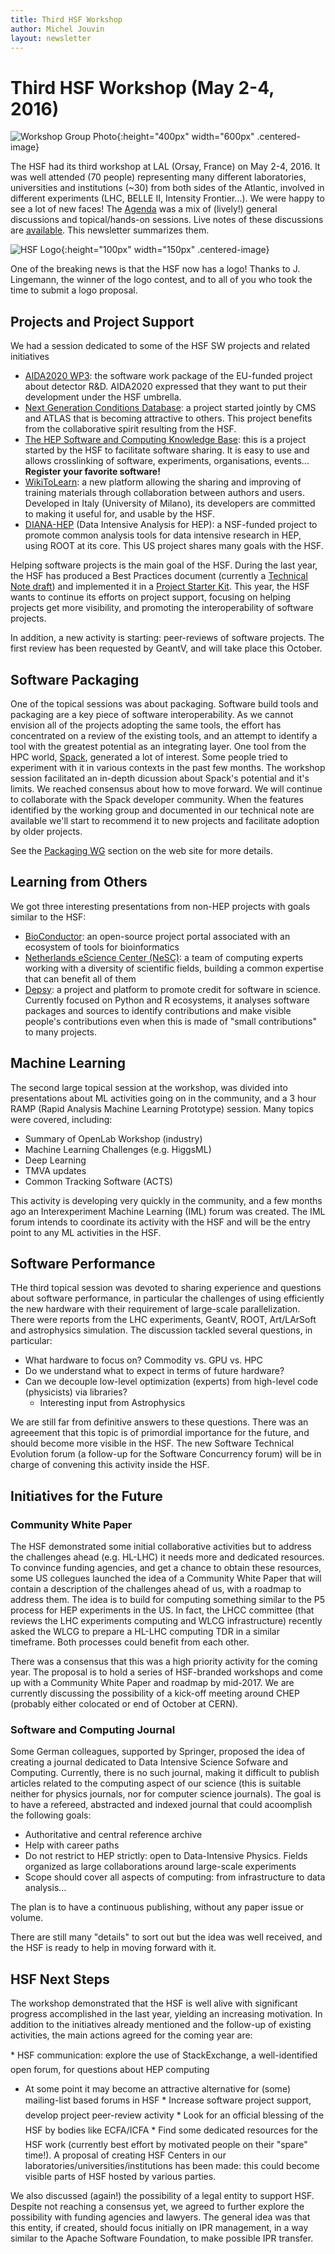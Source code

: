 ```yaml
---
title: Third HSF Workshop
author: Michel Jouvin
layout: newsletter
---
```


# Third HSF Workshop (May 2-4, 2016)

![Workshop Group Photo](/images/lal_workshop.jpg){:height="400px" width="600px" .centered-image}

The HSF had its third workshop at LAL (Orsay, France) on May 2-4, 2016. It 
was well attended (70 people) representing many different laboratories, 
universities and institutions (~30) from both sides of the Atlantic, 
involved in different experiments (LHC, BELLE II, Intensity Frontier...). 
We were happy to see a lot of new faces!
The [Agenda](https://indico.cern.ch/event/496146/timetable/) was a mix 
of (lively!) general discussions and topical/hands-on sessions. Live 
notes of these discussions are 
[available](/organization/2016/05/04/Workshop-summary.html). 
This newsletter summarizes them.

![HSF Logo](/images/hsf_logo_angled.png){:height="100px" width="150px" .centered-image}

One of the breaking news is that the HSF now has a logo! Thanks to 
J. Lingemann, the winner of the logo contest, and to all of you who took the
time to submit a logo proposal.


## Projects and Project Support

We had a session dedicated to some of the HSF SW projects and related initiatives
* [AIDA2020 WP3](http://aida2020.web.cern.ch/activities/wp3-advanced-software): the software work package of the EU-funded project about detector R&D. AIDA2020 expressed that they want to put their development under the HSF umbrella.
* [Next Generation Conditions Database](https://github.com/HEP-SF/PhysCondDB): a project started jointly by CMS and ATLAS that is becoming attractive to others. This project benefits from the collaborative spirit resulting from the HSF.
* [The HEP Software and Computing Knowledge Base](http://hepsoftware.org/): this is a project started by the HSF to facilitate software sharing. It is easy to use and allows crosslinking of software, experiments, organisations, events... **Register your favorite software!**
* [WikiToLearn](https://en.wikitolearn.org/Main_Page): a new platform allowing the sharing and improving of training materials through collaboration between authors and users. Developed in Italy (University of Milano), its developers are committed to making it useful for, and usable by the HSF.
* [DIANA-HEP](http://diana-hep.org/) (Data Intensive Analysis for HEP): a NSF-funded project to promote common analysis tools for data intensive research in HEP, using ROOT at its core. This US project shares many goals with the HSF.


Helping software projects is the main goal of the HSF. During the last year, 
the HSF has produced a Best Practices document (currently a [Technical Note draft](https://github.com/HEP-SF/documents/blob/master/HSF-TN/draft-2016-PROJ/draft-HSF-TN-2016-PROJ.md))
and implemented it in a [Project Starter Kit](https://github.com/HEP-SF/tools).
 This year, the HSF wants to continue its efforts on project support, focusing
 on helping projects get more visibility, and promoting the interoperability 
 of software projects.

In addition, a new activity is starting: peer-reviews of software projects. 
The first review has been requested by GeantV, and will take place this October.


## Software Packaging

One of the topical sessions was about packaging. Software build tools and 
packaging are a key piece of software interoperability. As we cannot 
envision all of the projects adopting the same tools, the effort has concentrated 
on a review of the existing tools, and an attempt to identify a tool with the 
 greatest potential as an integrating layer. One tool from the HPC world, 
 [Spack](http://software.llnl.gov/spack/), generated a lot of interest. Some people tried to experiment with it in various 
 contexts in the past few months.  The workshop session facilitated an in-depth 
 dicussion about Spack's potential and it's limits. We reached consensus about how to move forward.  We will continue to collaborate with the Spack developer community.  When the features identified by the working group and documented in our technical note are available we'll start to recommend it to new projects and facilitate adoption by older projects.

See the [Packaging WG](/workinggroups/2015/11/04/packaging.html) section on the web site for more details.


## Learning from Others

We got three interesting presentations from non-HEP projects with goals similar
to the HSF:
* [BioConductor](https://www.bioconductor.org/): an open-source project portal associated with an ecosystem of tools for bioinformatics
* [Netherlands eScience Center (NeSC)](https://www.esciencecenter.nl/): a team of computing experts working with a diversity of scientific fields, building a common expertise that can benefit all of them
* [Depsy](http://depsy.org/): a project and platform to promote credit for software in science. Currently focused on Python and R ecosystems, it analyses software packages and sources to identify contributions and make visible people's contributions even when this is made of "small contributions" to many projects.

## Machine Learning

The second large topical session at the workshop, was divided into presentations 
about ML activities going on in the community, and a 3 hour RAMP (Rapid Analysis 
Machine Learning Prototype) session. Many topics were covered, including:

* Summary of OpenLab Workshop (industry)
* Machine Learning Challenges (e.g. HiggsML)
* Deep Learning
* TMVA updates
* Common Tracking Software (ACTS)

This activity is developing very quickly in the community, and a few months ago 
an Interexperiment Machine Learning (IML) forum was created. The IML forum 
intends to coordinate its activity with the HSF and will be the entry point to
any ML activities in the HSF.

## Software Performance

THe third topical session was devoted to sharing experience and questions
about software performance, in particular the challenges of using efficiently 
the new hardware with their requirement of large-scale parallelization. There 
were reports from the LHC experiments, GeantV, ROOT, Art/LArSoft and 
astrophysics simulation. The discussion tackled several questions, in particular:

* What hardware to focus on? Commodity vs. GPU vs. HPC
* Do we understand what to expect in terms of future hardware?
* Can we decouple low-level optimization (experts) from high-level code (physicists) via libraries?
  * Interesting input from Astrophysics

We are still far from definitive answers to these questions. There was an 
agreeement that this topic is of primordial importance for the future, and 
should become more visible in the HSF. The new Software Technical Evolution 
forum (a follow-up for the Software Concurrency forum) will be in charge of 
convening this activity inside the HSF.

## Initiatives for the Future

### Community White Paper

The HSF demonstrated some initial collaborative activities but to address 
the challenges ahead (e.g. HL-LHC) it needs more and dedicated resources. 
To convince funding agencies, and get a chance to obtain these resources, 
some US collegues launched the idea of a Community White Paper that will 
contain a description of the challenges ahead of us, with a roadmap to address
them. The idea is to build for computing something similar to the P5 process 
for HEP experiments in the US. In fact, the LHCC committee (that reviews the 
LHC experiments computing and WLCG infrastructure) recently asked the WLCG to 
prepare a HL-LHC computing TDR in a similar timeframe. Both processes could 
benefit from each other.

There was a consensus that this was a high priority activity for the coming year. The proposal is to hold a series of HSF-branded workshops and come up with a Community White Paper and roadmap by mid-2017. We are currently discussing the possibility of a kick-off meeting around CHEP (probably either colocated or end of October at CERN).

### Software and Computing Journal

Some German colleagues, supported by Springer, proposed the idea of creating a journal dedicated to Data Intensive Science Sofware and Computing. Currently, there is no such journal, making it difficult to publish articles related to the computing aspect of our science (this is suitable neither for physics journals, nor for computer science journals). The goal is to have a refereed, abstracted and indexed journal that could acoomplish the following goals:

* Authoritative and central reference archive
* Help with career paths
* Do not restrict to HEP strictly: open to Data-Intensive Physics. Fields organized as large collaborations around large-scale experiments
* Scope should cover all aspects of computing: from infrastructure to data analysis…

The plan is to have a continuous publishing, without any paper issue or volume.

There are still many "details" to sort out but the idea was well received, and the HSF is ready to help in moving forward with it.


## HSF Next Steps

The workshop demonstrated that the HSF is well alive with significant 
progress accomplished in the last year, yielding an increasing motivation.
In addition to the initiatives already mentioned and the follow-up of existing 
activities, the main actions agreed for the coming year are: 

* HSF communication: explore the use of StackExchange, a well-identified open forum, for questions about HEP computing
   * At some point it may become an attractive alternative for (some) mailing-list based forums in HSF
* Increase software project support, develop project peer-review activity
* Look for an official blessing of the HSF by bodies like ECFA/ICFA
* Find some dedicated resources for the HSF work (currently best effort by motivated people on their "spare" time!). A proposal of creating HSF Centers in our laboratories/universities/institutions has been made: this could become visible parts of HSF hosted by various parties.

We also discussed (again!) the possibility of a legal entity to support HSF. Despite not reaching a consensus yet, we agreed to further explore the possibility with funding agencies and lawyers. The general idea was that this entity, if created, should focus initially on IPR management, in a way similar to the Apache Software Foundation, to make possible IPR transfer.

